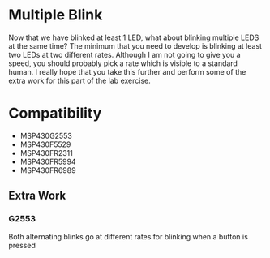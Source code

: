 # Multiple Blink
Now that we have blinked at least 1 LED, what about blinking multiple LEDS at the same time? The minimum that you need to develop is blinking at least two LEDs at two different rates. Although I am not going to give you a speed, you should probably pick a rate which is visible to a standard human. I really hope that you take this further and perform some of the extra work for this part of the lab exercise.


# Compatibility 
* MSP430G2553
* MSP430F5529
* MSP430FR2311
* MSP430FR5994
* MSP430FR6989

## Extra Work
### G2553
Both alternating blinks go at different rates for blinking when a button is pressed
